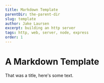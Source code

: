 ```yaml
---
title: Markdown Template
parentDir: the-parent-dir
slug: template
author: Jake Laursen
excerpt: building an http server
tags: http, web, server, node, express
order: 1
---
```


# A Markdown Template

That was a title, here's some text.
